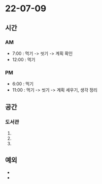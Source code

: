 # 22-07-09

## 시간

### AM
- 7:00 : 먹기 -> 씻기 -> 계획 확인
- 12:00 : 먹기

### PM
- 6:00 : 먹기
- 11:00 : 먹기 -> 씻기 -> 계획 세우기, 생각 정리

## 공간

### 도서관
1. 
2. 
3. 

## 예외
- 
- 